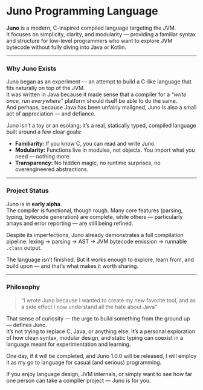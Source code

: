# Juno Programming Language

**Juno** is a modern, C-inspired compiled language targeting the JVM.  
It focuses on simplicity, clarity, and modularity — providing a familiar syntax and structure for low-level programmers who want to explore JVM bytecode without fully diving into Java or Kotlin.

---

### Why Juno Exists

Juno began as an experiment — an attempt to build a C-like language that fits naturally on top of the JVM.  
It was written in Java because it made sense that a compiler for a *“write once, run everywhere”* platform should itself be able to do the same.  
And perhaps, because Java has been unfairly maligned, Juno is also a small act of appreciation — and defiance.

Juno isn’t a toy or an esolang; it’s a real, statically typed, compiled language built around a few clear goals:

- **Familiarity:** If you know C, you can read and write Juno.
- **Modularity:** Functions live in modules, not objects. You import what you need — nothing more.
- **Transparency:** No hidden magic, no runtime surprises, no overengineered abstractions.

---

### Project Status

Juno is in **early alpha**.  
The compiler is functional, though rough. Many core features (parsing, typing, bytecode generation) are complete, while others — particularly arrays and error reporting — are still being refined.

Despite its imperfections, Juno already demonstrates a full compilation pipeline:
lexing → parsing → AST → JVM bytecode emission → runnable `.class` output.

The language isn’t finished. But it works enough to explore, learn from, and build upon — and that’s what makes it worth sharing.

---

### Philosophy

> “I wrote Juno because I wanted to create my new favorite tool, and as a side effect I now understand all the hate about Java"

That sense of curiosity — the urge to build something from the ground up — defines Juno.  
It’s not trying to replace C, Java, or anything else. It’s a personal exploration of how clean syntax, modular design, and static typing can coexist in a language meant for experimentation and learning.

One day, if it will be completed, and Juno 1.0.0 will be released, I will employ it as my go to language for casual (and serious) programming.

If you enjoy language design, JVM internals, or simply want to see how far one person can take a compiler project — Juno is for you.

